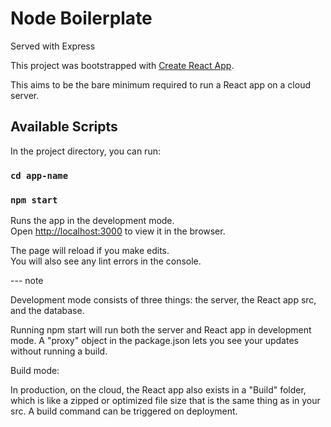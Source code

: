 # Node Boilerplate

Served with Express 

This project was bootstrapped with [Create React App](https://github.com/facebook/create-react-app).

This aims to be the bare minimum required to run a React app on a cloud server.

## Available Scripts

In the project directory, you can run:
### `cd app-name`
### `npm start`

Runs the app in the development mode.\
Open [http://localhost:3000](http://localhost:3000) to view it in the browser.

The page will reload if you make edits.\
You will also see any lint errors in the console.

--- note

Development mode consists of three things:  the server, the React app src, and the database.  

Running npm start will run both the server and React app in development mode.
A "proxy" object in the package.json lets you see your updates without running a build.


Build mode: 

In production, on the cloud, the React app also exists in a "Build" folder, which is like a zipped
or optimized file size that is the same thing as in your src.  A build command can be triggered on deployment.